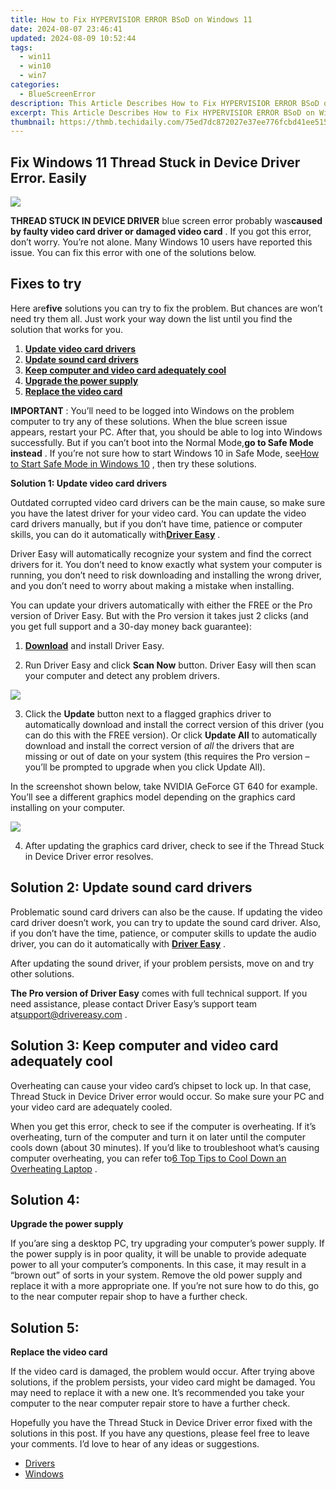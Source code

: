 ```yaml
---
title: How to Fix HYPERVISIOR ERROR BSoD on Windows 11
date: 2024-08-07 23:46:41
updated: 2024-08-09 10:52:44
tags:
  - win11
  - win10
  - win7
categories:
  - BlueScreenError
description: This Article Describes How to Fix HYPERVISIOR ERROR BSoD on Windows 11
excerpt: This Article Describes How to Fix HYPERVISIOR ERROR BSoD on Windows 11
thumbnail: https://thmb.techidaily.com/75ed7dc872027e37ee776fcbd41ee515ad71f0c8336694d98304c7450ff8c427.png
---
```


## Fix Windows 11 Thread Stuck in Device Driver Error. Easily

![](https://images.drivereasy.com/wp-content/uploads/2018/08/img_5b85123f710b0.jpg)

**THREAD STUCK IN DEVICE DRIVER** blue screen error probably was**caused by faulty video card driver or damaged video card** . If you got this error, don’t worry. You’re not alone. Many Windows 10 users have reported this issue. You can fix this error with one of the solutions below.

## Fixes to try

 Here are**five** solutions you can try to fix the problem. But chances are won’t need try them all. Just work your way down the list until you find the solution that works for you.

1. [**Update video card drivers**](https://tools.techidaily.com/drivereasy/download/)
2. [**Update sound card drivers**](https://tools.techidaily.com/drivereasy/download/)
3. [**Keep computer and video card adequately cool**](https://tools.techidaily.com/drivereasy/download/)
4. [**Upgrade the power supply**](https://tools.techidaily.com/drivereasy/download/)
5. **[Replace the video card](https://tools.techidaily.com/drivereasy/download/)**

**IMPORTANT** : You’ll need to be logged into Windows on the problem computer to try any of these solutions.  When the blue screen issue appears, restart your PC. After that, you should be able to log into Windows successfully. But if you can’t boot into the Normal Mode,**go to Safe Mode instead** . If you’re not sure how to start Windows 10 in Safe Mode, see[How to Start Safe Mode in Windows 10](https://tools.techidaily.com/drivereasy/download/) , then try these solutions.

 **Solution 1: Update video card drivers**

 Outdated corrupted video card drivers can be the main cause, so make sure you have the latest driver for your video card. You can update the video card drivers manually, but if you don’t have time, patience or computer skills, you can do it automatically with[**Driver Easy**](https://tools.techidaily.com/drivereasy/download/) .

 Driver Easy will automatically recognize your system and find the correct drivers for it. You don’t need to know exactly what system your computer is running, you don’t need to risk downloading and installing the wrong driver, and you don’t need to worry about making a mistake when installing.

 You can update your drivers automatically with either the FREE or the Pro version of Driver Easy. But with the Pro version it takes just 2 clicks (and you get full support and a 30-day money back guarantee):

 1) **[Download](https://tools.techidaily.com/drivereasy/download/)**   and install Driver Easy.

 2) Run Driver Easy and click **Scan Now**   button. Driver Easy will then scan your computer and detect any problem drivers.

![](https://images.drivereasy.com/wp-content/uploads/2018/04/img_5adea458f38e8.png)

 3) Click the **Update** button next to a flagged graphics driver to automatically download and install the correct version of this driver (you can do this with the FREE version). Or click **Update All**  to automatically download and install the correct version of _all_   the drivers that are missing or out of date on your system (this requires the Pro version – you’ll be prompted to upgrade when you click Update All).

 In the screenshot shown below, take NVIDIA GeForce GT 640 for example. You’ll see a different graphics model depending on the graphics card installing on your computer.

![](https://images.drivereasy.com/wp-content/uploads/2018/04/img_5adea4836812e.jpg)

 4) After updating the graphics card driver, check to see if the Thread Stuck in Device Driver error resolves.

## **Solution 2:** **Update sound card drivers**

 Problematic sound card drivers can also be the cause. If updating the video card driver doesn’t work, you can try to update the sound card driver. Also, if you don’t have the time, patience, or computer skills to update the audio driver, you can do it automatically with **[Driver Easy](https://tools.techidaily.com/drivereasy/download/)**  .

 After updating the sound driver, if your problem persists, move on and try other solutions.

**The Pro version of Driver Easy** comes with full technical support. If you need assistance, please contact Driver Easy’s support team at[support@drivereasy.com](https://tools.techidaily.com/drivereasy/download/) .

## **Solution 3: Keep computer and video card adequately cool**

 Overheating can cause your video card’s chipset to lock up. In that case, Thread Stuck in Device Driver error would occur. So make sure your PC and your video card are adequately cooled.

 When you get this error, check to see if the computer is overheating. If it’s overheating, turn of the computer and turn it on later until the computer cools down (about 30 minutes). If you’d like to troubleshoot what’s causing computer overheating, you can refer to[6 Top Tips to Cool Down an Overheating Laptop](https://tools.techidaily.com/drivereasy/download/) .

## **Solution 4:**

**Upgrade the power supply**

 If you’are sing a desktop PC, try upgrading your computer’s power supply. If the power supply is in poor quality, it will be unable to provide adequate power to all your computer’s components. In this case, it may result in a “brown out” of sorts in your system. Remove the old power supply and replace it with a more appropriate one. If you’re not sure how to do this, go to the near computer repair shop to have a further check.

## **Solution 5:**

**Replace the video card**

 If the video card is damaged, the problem would occur. After trying above solutions, if the problem persists, your video card might be damaged. You may need to replace it with a new one. It’s recommended you take your computer to the near computer repair store to have a further check.

 Hopefully you have the Thread Stuck in Device Driver error fixed with the solutions in this post. If you have any questions, please feel free to leave your comments. I’d love to hear of any ideas or suggestions.

* [Drivers](https://tools.techidaily.com/drivereasy/download/)
* [Windows](https://tools.techidaily.com/drivereasy/download/)

<ins class="adsbygoogle"
     style="display:block"
     data-ad-format="autorelaxed"
     data-ad-client="ca-pub-7571918770474297"
     data-ad-slot="1223367746"></ins>



<ins class="adsbygoogle"
     style="display:block"
     data-ad-client="ca-pub-7571918770474297"
     data-ad-slot="8358498916"
     data-ad-format="auto"
     data-full-width-responsive="true"></ins>
